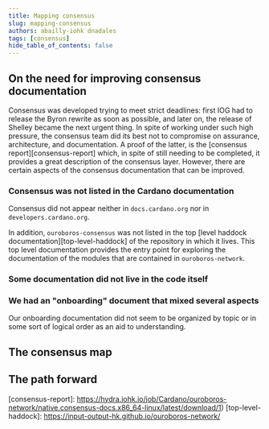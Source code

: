 ```yaml
---
title: Mapping consensus
slug: mapping-consensus
authors: abailly-iohk dnadales
tags: [consensus]
hide_table_of_contents: false
---
```


## On the need for improving consensus documentation  

<!-- Where were we and what were the problems -->

Consensus was developed trying to meet strict deadlines: first IOG had to
release the Byron rewrite as soon as possible, and later on, the release of
Shelley became the next urgent thing. In spite of working under such high
pressure, the consensus team did its best not to compromise on assurance,
architecture, and documentation. A proof of the latter, is the [consensus
report][consensus-report] which, in spite of still needing to be completed, it
provides a great description of the consensus layer. However, there are certain
aspects of the consensus documentation that can be improved.

### Consensus was not listed in the Cardano documentation

Consensus did not appear neither in `docs.cardano.org` nor in
`developers.cardano.org`. 
<!-- TODO: why is this a problem? -->

In addition, `ouroboros-consensus` was not listed in the top [level haddock
documentation][top-level-haddock] of the repository in which it lives. This top
level documentation provides the entry point for exploring the documentation of
the modules that are contained in `ouroboros-network`.

### Some documentation did not live in the code itself 

<!-- TODO why is this a problem -->

<!-- TODO... eg docs/Testing.md--> 

### We had an "onboarding" document that mixed several aspects

Our onboarding documentation did not seem to be organized by topic or in some
sort of logical order as an aid to understanding.

## The consensus map

<!-- TODO describe the improvements we made -->

## The path forward

<!-- TODO describe the strategy for introducing gradual improvements in the documentation -->

[consensus-report]: https://hydra.iohk.io/job/Cardano/ouroboros-network/native.consensus-docs.x86_64-linux/latest/download/1)
[top-level-haddock]: https://input-output-hk.github.io/ouroboros-network/
